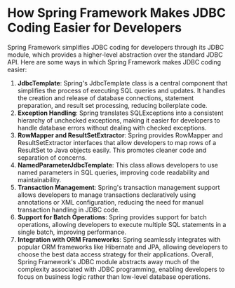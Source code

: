 # How Spring Framework Makes JDBC Coding Easier for Developers
Spring Framework simplifies JDBC coding for developers through its JDBC module, which provides a higher-level abstraction over the standard JDBC API. Here are some ways in which Spring Framework makes JDBC coding easier:
1. **JdbcTemplate**: Spring's JdbcTemplate class is a central component that simplifies the process of executing SQL queries and updates. It handles the creation and release of database connections, statement preparation, and result set processing, reducing boilerplate code.
2. **Exception Handling**: Spring translates SQLExceptions into a consistent hierarchy of unchecked exceptions, making it easier for developers to handle database errors without dealing with checked exceptions.
3. **RowMapper and ResultSetExtractor**: Spring provides RowMapper and ResultSetExtractor interfaces that allow developers to map rows of a ResultSet to Java objects easily. This promotes cleaner code and separation of concerns.
4. **NamedParameterJdbcTemplate**: This class allows developers to use named parameters in SQL queries, improving code readability and maintainability.
5. **Transaction Management**: Spring's transaction management support allows developers to manage transactions declaratively using annotations or XML configuration, reducing the need for manual transaction handling in JDBC code.
6. **Support for Batch Operations**: Spring provides support for batch operations, allowing developers to execute multiple SQL statements in a single batch, improving performance.
7. **Integration with ORM Frameworks**: Spring seamlessly integrates with popular ORM frameworks like Hibernate and JPA, allowing developers to choose the best data access strategy for their applications.
Overall, Spring Framework's JDBC module abstracts away much of the complexity associated with JDBC programming, enabling developers to focus on business logic rather than low-level database operations.
